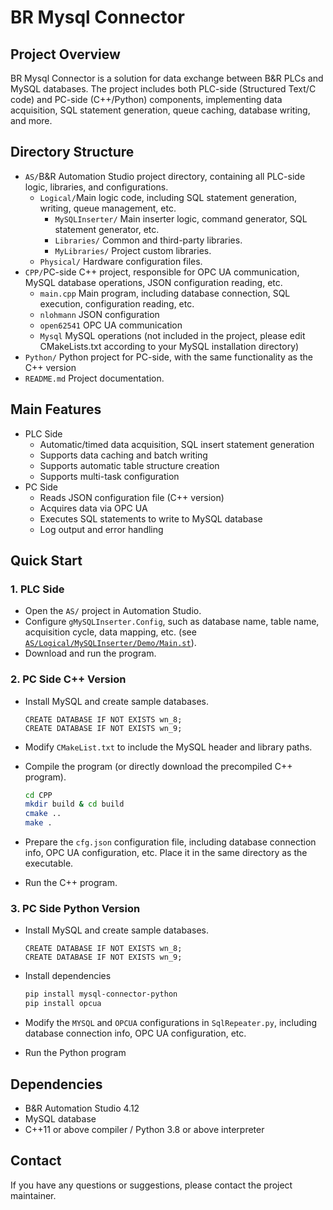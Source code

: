 # BR Mysql Connector

## Project Overview

BR Mysql Connector is a solution for data exchange between B&R PLCs and MySQL databases. The project includes both PLC-side (Structured Text/C code) and PC-side (C++/Python) components, implementing data acquisition, SQL statement generation, queue caching, database writing, and more.

## Directory Structure

- `AS/`B&R Automation Studio project directory, containing all PLC-side logic, libraries, and configurations.
  - `Logical/`Main logic code, including SQL statement generation, writing, queue management, etc.
    - `MySQLInserter/`
      Main inserter logic, command generator, SQL statement generator, etc.
    - `Libraries/`
      Common and third-party libraries.
    - `MyLibraries/`
      Project custom libraries.
  - `Physical/`
    Hardware configuration files.
- `CPP/`PC-side C++ project, responsible for OPC UA communication, MySQL database operations, JSON configuration reading, etc.
  - `main.cpp`
    Main program, including database connection, SQL execution, configuration reading, etc.
  - `nlohmann`
    JSON configuration
  - `open62541`
    OPC UA communication
  - `Mysql`
    MySQL operations (not included in the project, please edit CMakeLists.txt according to your MySQL installation directory)
- `Python/`
  Python project for PC-side, with the same functionality as the C++ version
- `README.md`
  Project documentation.

## Main Features

- PLC Side
  - Automatic/timed data acquisition, SQL insert statement generation
  - Supports data caching and batch writing
  - Supports automatic table structure creation
  - Supports multi-task configuration
- PC Side
  - Reads JSON configuration file (C++ version)
  - Acquires data via OPC UA
  - Executes SQL statements to write to MySQL database
  - Log output and error handling

## Quick Start

### 1. PLC Side

- Open the `AS/` project in Automation Studio.
- Configure `gMySQLInserter.Config`, such as database name, table name, acquisition cycle, data mapping, etc. (see [`AS/Logical/MySQLInserter/Demo/Main.st`](AS/Logical/MySQLInserter/Demo/Main.st)).
- Download and run the program.

### 2. PC Side C++ Version

- Install MySQL and create sample databases.

  ```mysql
  CREATE DATABASE IF NOT EXISTS wn_8;
  CREATE DATABASE IF NOT EXISTS wn_9;
  ```
- Modify `CMakeList.txt` to include the MySQL header and library paths.
- Compile the program (or directly download the precompiled C++ program).

  ```bash
  cd CPP 
  mkdir build & cd build
  cmake ..
  make .
  ```
- Prepare the `cfg.json` configuration file, including database connection info, OPC UA configuration, etc. Place it in the same directory as the executable.
- Run the C++ program.

### 3. PC Side Python Version

* Install MySQL and create sample databases.

  ```mysql
  CREATE DATABASE IF NOT EXISTS wn_8;
  CREATE DATABASE IF NOT EXISTS wn_9;
  ```
* Install dependencies

  ```bash
  pip install mysql-connector-python
  pip install opcua
  ```
* Modify the `MYSQL` and `OPCUA` configurations in `SqlRepeater.py`, including database connection info, OPC UA configuration, etc.
* Run the Python program

## Dependencies

- B&R Automation Studio 4.12
- MySQL database
- C++11 or above compiler / Python 3.8 or above interpreter

## Contact

If you have any questions or suggestions, please contact the project maintainer.
